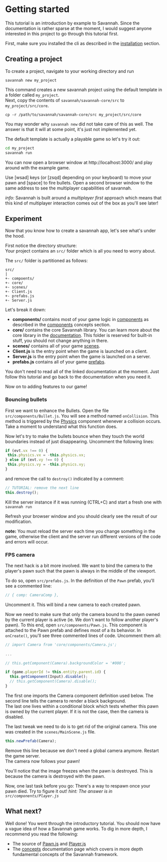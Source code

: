 # Getting started

This tutorial is an introduction by example to Savannah. Since the documentation 
is rather sparse at the moment, I would suggest anyone interested in this project to go
through this tutorial first.

First, make sure you installed the cli as described in the [installation](https://hmil.github.io/savannah/docs/manual/installation.html) section.

## Creating a project

To create a project, navigate to your working directory and run

`savannah new my_project`

This command creates a new savannah project using the default template in a folder called `my_project`.  
Next, copy the contents of `savannah/savannah-core/src` to `my_project/src/core`.

`cp -r /path/to/savannah/savannah-core/src my_project/src/core`

You may wonder why `savannah new` did not take care of this as well. The answer is that it will
at some point, it's just not implemented yet.

The default template is actually a playable game so let's try it out:

```sh
cd my_project
savannah run
```

You can now open a browser window at http://localhost:3000/ and play around with the example game.

Use [wsad] keys (or [zsqd] depending on your keyboard) to move your pawn and [space] to fire bullets. 
Open a second browser window to the same address to see the multiplayer capabilities of savannah.

_info:_ Savannah is built around a _multiplayer first_ approach which means that this
kind of multiplayer interaction comes out of the box as you'll see later!

## Experiment

Now that you know how to create a savannah app, let's see what's under the hood.

First notice the directory structure:  
Your project contains an `src/` folder which is all you need to worry about.

The `src/` folder is partitioned as follows:
```
src/
|
+- compoents/
+- core/
+- scenes/
+- Client.js
+- prefabs.js
+- Server.js
```

Let's break it down:
- __components/__ contains most of your game logic in [components](https://hmil.github.io/savannah/docs/class/src/Component.js~Component.html)
  as described in the [components](https://hmil.github.io/savannah/docs/manual/usage.html#entity-component-model) concepts section.
- __core/__ contains the core Savannah library. You can learn more about the core library in the [documentation](https://hmil.github.io/savannah/docs/identifiers.html).
  This folder is reserved for built-in stuff, you should not change anything in there.
- __scenes/__ contains all of your game [scenes](https://hmil.github.io/savannah/docs/class/src/Scene.js~Scene.html).
- __Client.js__ is the entry point when the game is launched on a client.
- __Server.js__ is the entry point when the game is launched on a server.
- __prefabs.js__ contains all of your game [prefabs](https://hmil.github.io/savannah/docs/manual/usage.html#prefabs).

You don't need to read all of the linked documentation at the moment. Just follow
this tutorial and go back to the documentation when you need it.

Now on to adding features to our game!

### Bouncing bullets

First we want to enhance the Bullets. Open the file `src/components/Bullet.js`.
You will see a method named `onCollision`. This method is triggered by the [Physics](https://hmil.github.io/savannah/docs/class/src/components/Physics.js~Physics.html)
component whenever a collision occurs.  
Take a moment to understand what this function does.

Now let's try to make the bullets bounce when they touch the world boundaries instead of
just disappearing.
Uncomment the following lines:
```js
if (evt.vx !== 0) {
 this.physics.vx = -this.physics.vx;
} else if (evt.vy !== 0) {
 this.physics.vy = -this.physics.vy;
}
```
and remove the call to `destroy()` indicated by a comment:
```js
// TUTORIAL: remove the next line
this.destroy();
```

Kill the server instance if it was running (CTRL+C) and start a fresh one with
`savannah run`

Refresh your browser window and you should clearly see the result of our modification.

__note:__ You must reload the server each time you change something in the game, otherwise
the client and the server run different versions of the code and errors will occur.


### FPS camera

The next hack is a bit more involved. We want to bind the camera to the player's
pawn such that the pawn is always in the middle of the viewport.

To do so, open `src/prefabs.js`.
In the definition of the `Pawn` prefab, you'll see a commented line:
```js
// { comp: CameraComp },
```

Uncomment it. This will bind a new camera to each created pawn.

Now we need to make sure that only the camera bound to the pawn owned by the current
player is active (ie. We don't want to follow another player's pawn). To this end,
open `src/components/Pawn.js`. This component is attached to the Pawn prefab and
defines most of a its behavior. In `onCreate()`, you'll see three commented lines
of code.
Uncomment them all:  
```js
// import Camera from 'core/components/Camera.js';
 
...

// this.getComponent(Camera).backgroundColor = '#000';

if (game.playerId != this.entity.parent.id) {
  this.getComponent(Input).disable();
  // this.getComponent(Camera).disable();
}
```

The first one imports the Camera component definition used below. The second line
tells the camera to render a black background.  
The last one lives within a conditional block which tests whether this pawn is 
owned by the current player. If it is not the case, then the camera is disabled.

The last tweak we need to do is to get rid of the original camera. This one was 
created in the `scenes/MainScene.js` file.
```js
this.newPrefab(Camera);
```
Remove this line because we don't need a global camera anymore. Restart the game server.  
The camera now follows your pawn!

You'll notice that the image freezes when the pawn is destroyed. This is because the camera is destroyed
with the pawn.

Now, one last task before you go: There's a way to respawn once your pawn died. Try to figure it out!
_hint: The answer is in `src/components/Player.js`_ 

## What next?
 
Well done! You went through the introductory tutorial. You should now have
a vague idea of how a Savannah game works. To dig in more depth, I recommend you read the
following:

- The source of [Pawn.js](https://github.com/hmil/savannah/blob/master/savannah-cli/templates/shooter/src/components/Pawn.js)
  and [Player.js](https://github.com/hmil/savannah/blob/master/savannah-cli/templates/shooter/src/components/Player.js)
- The [concepts](https://hmil.github.io/savannah/docs/manual/usage.html#concepts) documentation page which covers in more depth fundamental concepts of the Savannah framework.

